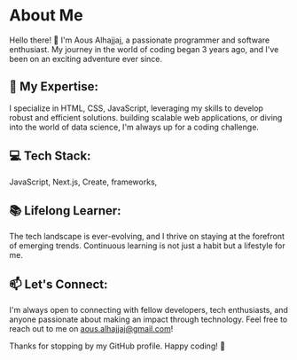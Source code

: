 # About Me
Hello there! 👋 I'm Aous Alhajjaj, a passionate programmer and software enthusiast. My journey in the world of coding began 3 years ago, and I've been on an exciting adventure ever since.

## 🚀 My Expertise:
I specialize in HTML, CSS, JavaScript, leveraging my skills to develop robust and efficient solutions. building scalable web applications, or diving into the world of data science, I'm always up for a coding challenge.

## 💻 Tech Stack:

JavaScript, Next.js, Create, frameworks, 

## 📚 Lifelong Learner:
The tech landscape is ever-evolving, and I thrive on staying at the forefront of emerging trends. Continuous learning is not just a habit but a lifestyle for me.

## 📫 Let's Connect:
I'm always open to connecting with fellow developers, tech enthusiasts, and anyone passionate about making an impact through technology. Feel free to reach out to me on aous.alhajjaj@gmail.com!

Thanks for stopping by my GitHub profile. Happy coding! 🚀
